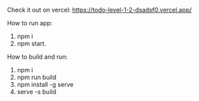 Check it out on vercel: https://todo-level-1-2-dsadsf0.vercel.app/

How to run app:
1. npm i
2. npm start.

How to build and run:
1. npm i
2. npm run build
3. npm install -g serve
4. serve -s build
